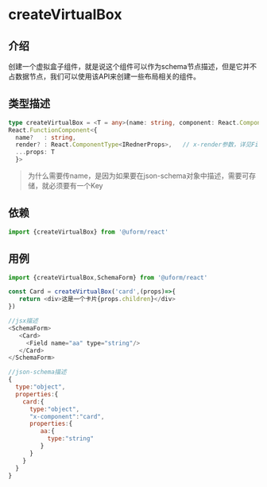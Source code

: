 # createVirtualBox

## 介绍

创建一个虚拟盒子组件，就是说这个组件可以作为schema节点描述，但是它并不占数据节点，我们可以使用该API来创建一些布局相关的组件。

## 类型描述

```typescript
type createVirtualBox = <T = any>(name: string, component: React.ComponentType<T>) => 
React.FunctionComponent<{
  name?   : string,
  render? : React.ComponentType<IRednerProps>,   // x-render参数，详见Field
  ...props: T
  }>
```

> 为什么需要传name，是因为如果要在json-schema对象中描述，需要可存储，就必须要有一个Key

## 依赖

```javascript
import {createVirtualBox} from '@uform/react'
```

## 用例

```javascript
import {createVirtualBox,SchemaForm} from '@uform/react'

const Card = createVirtualBox('card',(props)=>{
   return <div>这是一个卡片{props.children}</div>
})

//jsx描述
<SchemaForm>
   <Card>
     <Field name="aa" type="string"/>
   </Card>
</SchemaForm>

//json-schema描述
{
  type:"object",
  properties:{
    card:{
      type:"object",
      "x-component":"card",
      properties:{
         aa:{
           type:"string"
         }
      }
    }
  }
}
```
